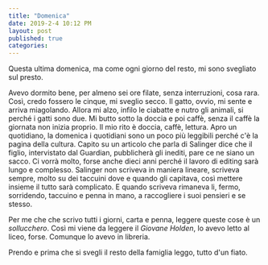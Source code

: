 ```yaml
---
title: "Domenica"
date: 2019-2-4 10:12 PM
layout: post
published: true
categories:
---
```


Questa ultima domenica, ma come ogni giorno del resto, mi sono svegliato sul presto.

Avevo dormito bene, per almeno sei ore filate, senza interruzioni, cosa rara. Così, credo fossero le cinque, mi sveglio secco.
Il gatto, ovvio, mi sente e arriva miagolando. Allora mi alzo, infilo le ciabatte e nutro gli animali, si perché i gatti sono due.
Mi butto sotto la doccia e poi caffè, senza il caffè la giornata non inizia proprio. Il mio rito è doccia, caffè, lettura.
Apro un quotidiano, la domenica i quotidiani sono un poco più leggibili perché c'è la pagina della cultura. Capito su un articolo che parla di Salinger dice che il figlio, intervistato dal Guardian, pubblicherà gli inediti, pare ce ne siano un sacco. Ci vorrà molto, forse anche dieci anni perché il lavoro di editing sarà lungo e complesso.
Salinger non scriveva in maniera lineare, scriveva sempre, molto su dei taccuini dove e quando gli capitava, così mettere insieme il tutto sarà complicato. E quando scriveva rimaneva li, fermo, sorridendo, taccuino e penna in mano, a raccogliere i suoi pensieri e se stesso.

Per me che che scrivo tutti i giorni, carta e penna, leggere queste cose è un *sollucchero*. Così mi viene da leggere il *Giovane Holden*, lo avevo letto al liceo, forse. Comunque lo avevo in libreria.

Prendo e prima che si svegli il resto della famiglia leggo, tutto d'un fiato.

